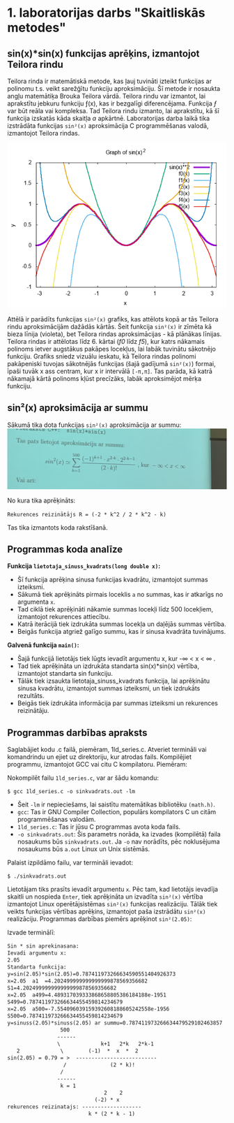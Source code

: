 # 1. laboratorijas darbs "Skaitliskās metodes"
## sin(x)*sin(x) funkcijas aprēķins, izmantojot Teilora rindu

Teilora rinda ir matemātiskā metode, kas ļauj tuvināti izteikt funkcijas ar polinomu t.s. veikt sarežģītu funkciju aproksimāciju. Šī metode ir nosaukta angļu matemātiķa Brouka Teilora vārdā. Teilora rindu var izmantot, lai aprakstītu jebkuru funkciju ƒ(x), kas ir bezgalīgi diferencējama. Funkcija _ƒ_ var būt reāla vai kompleksa. Tad Teilora rindu izmanto, lai aprakstītu, kā šī funkcija izskatās kāda skaitļa _a_ apkārtnē. Laboratorijas darba laikā tika izstrādāta funkcijas `sin²(x)` aproksimācija C programmēšanas valodā, izmantojot Teilora rindas.

![sin(x)^2 funkcija un attēlojums pirmajiem 6 summas elementiem izmantojot gnuplot un Teilora rindas](bildes/sin_squared.png)

Attēlā ir parādīts funkcijas `sin²(x)` grafiks, kas attēlots kopā ar tās Teilora rindu aproksimācijām dažādās kārtās. Šeit funkcija `sin²(x)` ir zīmēta kā bieza līnija (violeta), bet Teilora rindas aproksimācijas - kā plānākas līnijas. Teilora rindas ir attēlotas līdz 6. kārtai (_f0_ līdz _f5_), kur katrs nākamais polinoms ietver augstākus pakāpes locekļus, lai labāk tuvinātu sākotnējo funkciju. Grafiks sniedz vizuālu ieskatu, kā Teilora rindas polinomi pakāpeniski tuvojas sākotnējās funkcijas (šajā gadījumā `sin²(x)`) formai, īpaši tuvāk x ass centram, kur x ir intervālā `[-π,π]`. Tas parāda, kā katrā nākamajā kārtā polinoms kļūst precīzāks, labāk aproksimējot mērķa funkciju.

## sin²(x) aproksimācija ar summu

Sākumā tika dota funkcijas `sin²(x)` aproksimācija ar summu:
![sin(x)^2 funkcija aproksimācija ar summu](bildes/SinKvSum.JPEG)

No kura tika aprēķināts:

`Rekurences reizinātājs R = (-2 * k^2 / 2 * k^2 - k)`

Tas tika izmantots koda rakstīšanā.

## Programmas koda analīze

**Funkcija `lietotaja_sinuss_kvadrats(long double x)`:**

- Šī funkcija aprēķina sinusa funkcijas kvadrātu, izmantojot summas izteiksmi.
- Sākumā tiek aprēķināts pirmais loceklis `a` no summas, kas ir atkarīgs no argumenta `x`.
- Tad ciklā tiek aprēķināti nākamie summas locekļi līdz 500 locekļiem, izmantojot rekurences attiecību.
- Katrā iterācijā tiek izdrukāta summas locekļa un daļējās summas vērtība.
- Beigās funkcija atgriež galīgo summu, kas ir sinusa kvadrāta tuvinājums.

**Galvenā funkcija `main()`:**

- Šajā funkcijā lietotājs tiek lūgts ievadīt argumentu x, kur -∞ < x < ∞ .
- Tad tiek aprēķināta un izdrukāta standarta sin(x)*sin(x) vērtība, izmantojot standarta sin funkciju.
- Tālāk tiek izsaukta lietotaja_sinuss_kvadrats funkcija, lai aprēķinātu sinusa kvadrātu, izmantojot summas izteiksmi, un tiek izdrukāts rezultāts.
- Beigās tiek izdrukāta informācija par summas izteiksmi un rekurences reizinātāju.

## Programmas darbības apraksts

Saglabājiet kodu .c failā, piemēram, 1ld_series.c.
Atveriet termināli vai komandrindu un ejiet uz direktoriju, kur atrodas fails.
Kompilējiet programmu, izmantojot GCC vai citu C kompilatoru. Piemēram:


Nokompilēt failu `1ld_series.c`, var ar šādu komandu:
```shell
$ gcc 1ld_series.c -o sinkvadrats.out -lm
```
- Šeit `-lm` ir nepieciešams, lai saistītu matemātikas bibliotēku `(math.h)`.
- `gcc`: Tas ir GNU Compiler Collection, populārs kompilators C un citām programmēšanas valodām.
- `1ld_series.c`: Tas ir jūsu C programmas avota koda fails.
- `-o sinkvadrats.out`: Šis parametrs norāda, ka izvades (kompilētā) faila nosaukums būs `sinkvadrats.out`. Ja `-o` nav norādīts, pēc noklusējuma nosaukums būs `a.out` Linux un Unix sistēmās.

Palaist izpildāmo failu, var termināli ievadot:
```shell
$ ./sinkvadrats.out
```
Lietotājam tiks prasīts ievadīt argumentu `x`. Pēc tam, kad lietotājs ievadīja skaitli un nospieda `Enter`, tiek aprēķināta un izvadīta `sin²(x)` vērtība izmantojot Linux operētājsistēmas `sin²(x)` funkcijas realizāciju. Tālāk tiek veikts funkcijas vērtības aprēķins, izmantojot paša izstrādātu `sin²(x)` realizāciju. Programmas darbības piemērs aprēķinot `sin²(2.05)`:

Izvade terminālī:
```shell
Sin * sin aprekinasana: 
Ievadi argumentu x: 
2.05
Standarta funkcija: y=sin(2.05)*sin(2.05)=0.787411973266634590551404926373
x=2.05  a1  =4.202499999999999999878569356682           S1=4.202499999999999999878569356682
x=2.05  a499=4.489317039333868658805386184188e-1951     S499=0.787411973266634455459814234679
x=2.05  a500=-7.554096039159392608188605242558e-1956    S500=0.787411973266634455459814234679
y=sinuss(2.05)*sinuss(2.05) ar summu=0.787411973266634479529102463857
                 500                               
                ------                             
                \             k+1   2*k   2*k-1   
   2             \        (-1)  *  x  *  2        
sin(2.05) = 0.79 = >  -------------------------- 
                  /              (2 * k)!          
                 /                                 
                ------                             
                 k = 1                             
                               2    2       
                            (-2) * x        
rekurences reizinatajs: ------------------- 
                          k * (2 * k - 1)   
```
